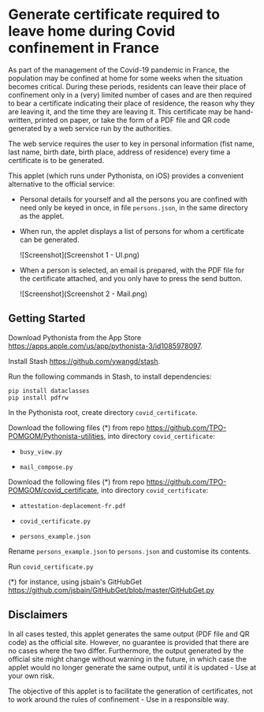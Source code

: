 Generate certificate required to leave home during Covid confinement in France
==============================================================================

As part of the management of the Covid-19 pandemic in France, the population
may be confined at home for some weeks when the situation becomes critical.
During these periods, residents can leave their place of confinement only in
a (very) limited number of cases and are then required to bear a certificate
indicating their place of residence, the reason why they are leaving it, and
the time they are leaving it. This certificate may be hand-written, printed on
paper, or take the form of a PDF file and QR code generated by a web service
run by the authorities.

The web service requires the user to key in personal information (fist name,
last name, birth date, birth place, address of residence) every time a
certificate is to be generated.

This applet (which runs under Pythonista, on iOS) provides a convenient
alternative to the official service:

- Personal details for yourself and all the persons you are confined with need
  only be keyed in once, in file `persons.json`, in the same directory as
  the applet.

- When run, the applet displays a list of persons for whom a certificate can be
  generated.

  ![Screenshot](Screenshot 1 - UI.png)

- When a person is selected, an email is prepared, with the PDF file for the
  certificate attached, and you only have to press the send button.

  ![Screenshot](Screenshot 2 - Mail.png)


Getting Started
---------------

Download Pythonista from the App Store https://apps.apple.com/us/app/pythonista-3/id1085978097.

Install Stash https://github.com/ywangd/stash.

Run the following commands in Stash, to install dependencies:

    pip install dataclasses
    pip install pdfrw

In the Pythonista root, create directory `covid_certificate`.

Download the following files (*) from repo https://github.com/TPO-POMGOM/Pythonista-utilities,
into directory `covid_certificate`:

- `busy_view.py`

- `mail_compose.py`

Download the following files (*) from repo https://github.com/TPO-POMGOM/covid_certificate,
into directory `covid_certificate`:

- `attestation-deplacement-fr.pdf`

- `covid_certificate.py`

- `persons_example.json`

Rename `persons_example.json` to `persons.json` and customise its contents.

Run `covid_certificate.py`

(*) for instance, using jsbain's GitHubGet https://github.com/jsbain/GitHubGet/blob/master/GitHubGet.py


Disclaimers
-----------

In all cases tested, this applet generates the same output (PDF file and
QR code) as the official site. However, no guarantee is provided that there
are no cases where the two differ. Furthermore, the output generated by the
official site might change without warning in the future, in which case
the applet would no longer generate the same output, until it is updated -
Use at your own risk.

The objective of this applet is to facilitate the generation of certificates,
not to work around the rules of confinement - Use in a responsible way.